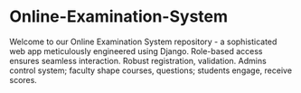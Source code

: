 # Online-Examination-System
Welcome to our Online Examination System repository - a sophisticated web app meticulously engineered using Django. Role-based access ensures seamless interaction. Robust registration, validation. Admins control system; faculty shape courses, questions; students engage, receive scores.
